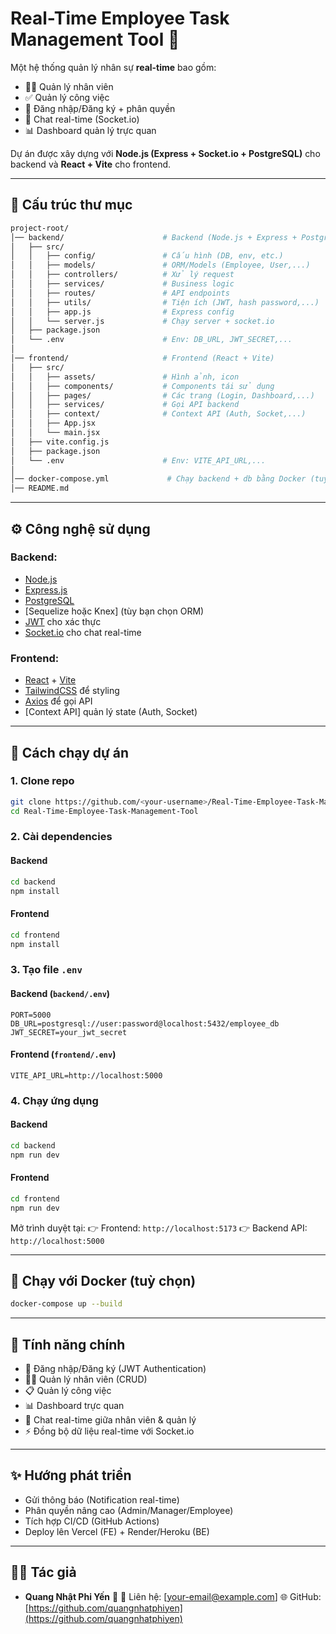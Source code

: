 
# Real-Time Employee Task Management Tool 🚀

Một hệ thống quản lý nhân sự **real-time** bao gồm:
- 👨‍💼 Quản lý nhân viên
- ✅ Quản lý công việc
- 🔑 Đăng nhập/Đăng ký + phân quyền
- 💬 Chat real-time (Socket.io)
- 📊 Dashboard quản lý trực quan  

Dự án được xây dựng với **Node.js (Express + Socket.io + PostgreSQL)** cho backend và **React + Vite** cho frontend.

---

## 📂 Cấu trúc thư mục

```bash
project-root/
│── backend/                      # Backend (Node.js + Express + PostgreSQL)
│   ├── src/
│   │   ├── config/               # Cấu hình (DB, env, etc.)
│   │   ├── models/               # ORM/Models (Employee, User,...)
│   │   ├── controllers/          # Xử lý request
│   │   ├── services/             # Business logic
│   │   ├── routes/               # API endpoints
│   │   ├── utils/                # Tiện ích (JWT, hash password,...)
│   │   ├── app.js                # Express config
│   │   └── server.js             # Chạy server + socket.io
│   ├── package.json
│   └── .env                      # Env: DB_URL, JWT_SECRET,...
│
│── frontend/                     # Frontend (React + Vite)
│   ├── src/
│   │   ├── assets/               # Hình ảnh, icon
│   │   ├── components/           # Components tái sử dụng
│   │   ├── pages/                # Các trang (Login, Dashboard,...)
│   │   ├── services/             # Gọi API backend
│   │   ├── context/              # Context API (Auth, Socket,...)
│   │   ├── App.jsx
│   │   └── main.jsx
│   ├── vite.config.js
│   ├── package.json
│   └── .env                      # Env: VITE_API_URL,...
│
│── docker-compose.yml             # Chạy backend + db bằng Docker (tuỳ chọn)
│── README.md
````

---

## ⚙️ Công nghệ sử dụng

### Backend:

* [Node.js](https://nodejs.org/)
* [Express.js](https://expressjs.com/)
* [PostgreSQL](https://www.postgresql.org/)
* \[Sequelize hoặc Knex] (tùy bạn chọn ORM)
* [JWT](https://jwt.io/) cho xác thực
* [Socket.io](https://socket.io/) cho chat real-time

### Frontend:

* [React](https://reactjs.org/) + [Vite](https://vitejs.dev/)
* [TailwindCSS](https://tailwindcss.com/) để styling
* [Axios](https://axios-http.com/) để gọi API
* \[Context API] quản lý state (Auth, Socket)

---

## 🚀 Cách chạy dự án

### 1. Clone repo

```bash
git clone https://github.com/<your-username>/Real-Time-Employee-Task-Management-Tool.git
cd Real-Time-Employee-Task-Management-Tool
```

### 2. Cài dependencies

#### Backend

```bash
cd backend
npm install
```

#### Frontend

```bash
cd frontend
npm install
```

### 3. Tạo file `.env`

#### Backend (`backend/.env`)

```env
PORT=5000
DB_URL=postgresql://user:password@localhost:5432/employee_db
JWT_SECRET=your_jwt_secret
```

#### Frontend (`frontend/.env`)

```env
VITE_API_URL=http://localhost:5000
```

### 4. Chạy ứng dụng

#### Backend

```bash
cd backend
npm run dev
```

#### Frontend

```bash
cd frontend
npm run dev
```

Mở trình duyệt tại:
👉 Frontend: `http://localhost:5173`
👉 Backend API: `http://localhost:5000`

---

## 🐳 Chạy với Docker (tuỳ chọn)

```bash
docker-compose up --build
```

---

## 📌 Tính năng chính

* 🔑 Đăng nhập/Đăng ký (JWT Authentication)
* 👨‍💼 Quản lý nhân viên (CRUD)
* 📋 Quản lý công việc
* 📊 Dashboard trực quan
* 💬 Chat real-time giữa nhân viên & quản lý
* ⚡ Đồng bộ dữ liệu real-time với Socket.io

---

## ✨ Hướng phát triển

* Gửi thông báo (Notification real-time)
* Phân quyền nâng cao (Admin/Manager/Employee)
* Tích hợp CI/CD (GitHub Actions)
* Deploy lên Vercel (FE) + Render/Heroku (BE)

---

## 👨‍💻 Tác giả

* **Quang Nhật Phi Yến** 🚀
  📧 Liên hệ: \[[your-email@example.com](mailto:your-email@example.com)]
  🌐 GitHub: [https://github.com/quangnhatphiyen](https://github.com/quangnhatphiyen)

```
